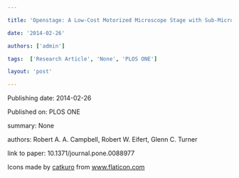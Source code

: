 ---
title: 'Openstage: A Low-Cost Motorized Microscope Stage with Sub-Micron Positioning Accuracy'
date: '2014-02-26'
authors: ['admin']
tags:  ['Research Article', 'None', 'PLOS ONE']
layout: 'post'
---
Publishing date: 2014-02-26

Published on: PLOS ONE

summary: None

authors: Robert A. A. Campbell, Robert W. Eifert, Glenn C. Turner

link to paper: 10.1371/journal.pone.0088977

Icons made by <a href="https://www.flaticon.com/free-icon/bookshelves_3576884" title="catkuro">catkuro</a> from <a href="https://www.flaticon.com/" title="Flaticon"> www.flaticon.com</a>